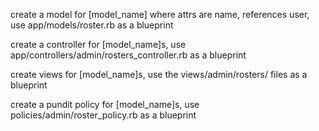 create a model for [model_name] where attrs are name, references user, use app/models/roster.rb as a blueprint

create a controller for [model_name]s, use app/controllers/admin/rosters_controller.rb as a blueprint

create views for [model_name]s, use the views/admin/rosters/ files as a blueprint

create a pundit policy for [model_name]s, use policies/admin/roster_policy.rb as a blueprint
